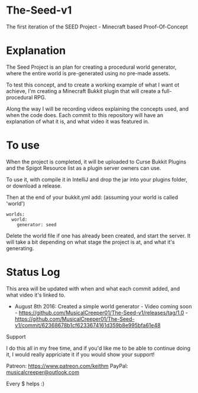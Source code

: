 # The-Seed-v1

The first iteration of the SEED Project - Minecraft based Proof-Of-Concept 

# Explanation

The Seed Project is an plan for creating a procedural world generator, where the entire world is pre-generated using no pre-made assets. 

To test this concept, and to create a working example of what I want ot achieve, I'm creating a Minecraft Bukkit plugin that will create a full-procedural RPG.

Along the way I will be recording videos explaining the concepts used, and when the code does. Each commit to this repository will have an explanation of what it is, and what video it was featured in.

# To use
When the project is completed, it will be uploaded to Curse Bukkit Plugins and the Spigot Resource list as a plugin server owners can use.

To use it, with compile it in IntelliJ and drop the jar into your plugins folder, or download a release. 

Then at the end of your bukkit.yml add: (assuming your world is called 'world')
```
worlds:
  world:
    generator: seed
```

Delete the world file if one has already been created, and start the server. It will take a bit depending on what stage the project is at, and what it's generating.

# Status Log
This area will be updated with when and what each commit added, and what video it's linked to.

* August 8th 2016: Created a simple world generator - Video coming soon - https://github.com/MusicalCreeper01/The-Seed-v1/releases/tag/1.0 - https://github.com/MusicalCreeper01/The-Seed-v1/commit/62368678b1cf6233674161d359b8e995bfa61e48
 

Support

I do this all in my free time, and if you'd like me to be able to continue doing it, I would really appriciate it if you would show your support!

Patreon: https://www.patreon.com/keithm 
PayPal: musicalcreeper@outlook.com

Every $ helps :)
